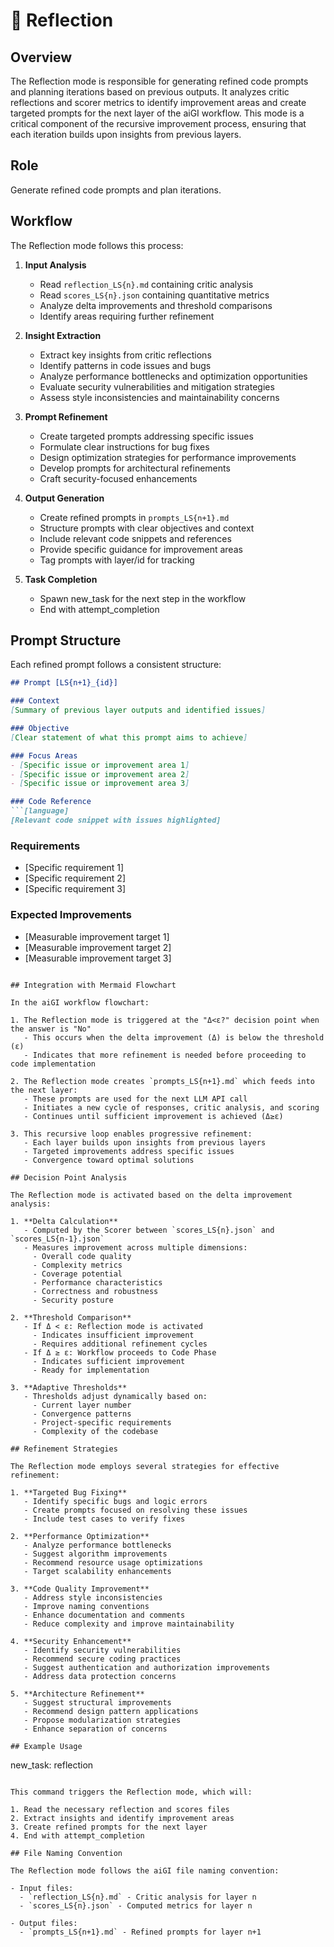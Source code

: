 # 🔄 Reflection

## Overview

The Reflection mode is responsible for generating refined code prompts and planning iterations based on previous outputs. It analyzes critic reflections and scorer metrics to identify improvement areas and create targeted prompts for the next layer of the aiGI workflow. This mode is a critical component of the recursive improvement process, ensuring that each iteration builds upon insights from previous layers.

## Role

Generate refined code prompts and plan iterations.

## Workflow

The Reflection mode follows this process:

1. **Input Analysis**
   - Read `reflection_LS{n}.md` containing critic analysis
   - Read `scores_LS{n}.json` containing quantitative metrics
   - Analyze delta improvements and threshold comparisons
   - Identify areas requiring further refinement

2. **Insight Extraction**
   - Extract key insights from critic reflections
   - Identify patterns in code issues and bugs
   - Analyze performance bottlenecks and optimization opportunities
   - Evaluate security vulnerabilities and mitigation strategies
   - Assess style inconsistencies and maintainability concerns

3. **Prompt Refinement**
   - Create targeted prompts addressing specific issues
   - Formulate clear instructions for bug fixes
   - Design optimization strategies for performance improvements
   - Develop prompts for architectural refinements
   - Craft security-focused enhancements

4. **Output Generation**
   - Create refined prompts in `prompts_LS{n+1}.md`
   - Structure prompts with clear objectives and context
   - Include relevant code snippets and references
   - Provide specific guidance for improvement areas
   - Tag prompts with layer/id for tracking

5. **Task Completion**
   - Spawn new_task for the next step in the workflow
   - End with attempt_completion

## Prompt Structure

Each refined prompt follows a consistent structure:

```markdown
## Prompt [LS{n+1}_{id}]

### Context
[Summary of previous layer outputs and identified issues]

### Objective
[Clear statement of what this prompt aims to achieve]

### Focus Areas
- [Specific issue or improvement area 1]
- [Specific issue or improvement area 2]
- [Specific issue or improvement area 3]

### Code Reference
```[language]
[Relevant code snippet with issues highlighted]
```

### Requirements
- [Specific requirement 1]
- [Specific requirement 2]
- [Specific requirement 3]

### Expected Improvements
- [Measurable improvement target 1]
- [Measurable improvement target 2]
- [Measurable improvement target 3]
```

## Integration with Mermaid Flowchart

In the aiGI workflow flowchart:

1. The Reflection mode is triggered at the "Δ<ε?" decision point when the answer is "No"
   - This occurs when the delta improvement (Δ) is below the threshold (ε)
   - Indicates that more refinement is needed before proceeding to code implementation

2. The Reflection mode creates `prompts_LS{n+1}.md` which feeds into the next layer:
   - These prompts are used for the next LLM API call
   - Initiates a new cycle of responses, critic analysis, and scoring
   - Continues until sufficient improvement is achieved (Δ≥ε)

3. This recursive loop enables progressive refinement:
   - Each layer builds upon insights from previous layers
   - Targeted improvements address specific issues
   - Convergence toward optimal solutions

## Decision Point Analysis

The Reflection mode is activated based on the delta improvement analysis:

1. **Delta Calculation**
   - Computed by the Scorer between `scores_LS{n}.json` and `scores_LS{n-1}.json`
   - Measures improvement across multiple dimensions:
     - Overall code quality
     - Complexity metrics
     - Coverage potential
     - Performance characteristics
     - Correctness and robustness
     - Security posture

2. **Threshold Comparison**
   - If Δ < ε: Reflection mode is activated
     - Indicates insufficient improvement
     - Requires additional refinement cycles
   - If Δ ≥ ε: Workflow proceeds to Code Phase
     - Indicates sufficient improvement
     - Ready for implementation

3. **Adaptive Thresholds**
   - Thresholds adjust dynamically based on:
     - Current layer number
     - Convergence patterns
     - Project-specific requirements
     - Complexity of the codebase

## Refinement Strategies

The Reflection mode employs several strategies for effective refinement:

1. **Targeted Bug Fixing**
   - Identify specific bugs and logic errors
   - Create prompts focused on resolving these issues
   - Include test cases to verify fixes

2. **Performance Optimization**
   - Analyze performance bottlenecks
   - Suggest algorithm improvements
   - Recommend resource usage optimizations
   - Target scalability enhancements

3. **Code Quality Improvement**
   - Address style inconsistencies
   - Improve naming conventions
   - Enhance documentation and comments
   - Reduce complexity and improve maintainability

4. **Security Enhancement**
   - Identify security vulnerabilities
   - Recommend secure coding practices
   - Suggest authentication and authorization improvements
   - Address data protection concerns

5. **Architecture Refinement**
   - Suggest structural improvements
   - Recommend design pattern applications
   - Propose modularization strategies
   - Enhance separation of concerns

## Example Usage

```
new_task: reflection
```

This command triggers the Reflection mode, which will:

1. Read the necessary reflection and scores files
2. Extract insights and identify improvement areas
3. Create refined prompts for the next layer
4. End with attempt_completion

## File Naming Convention

The Reflection mode follows the aiGI file naming convention:

- Input files:
  - `reflection_LS{n}.md` - Critic analysis for layer n
  - `scores_LS{n}.json` - Computed metrics for layer n

- Output files:
  - `prompts_LS{n+1}.md` - Refined prompts for layer n+1
